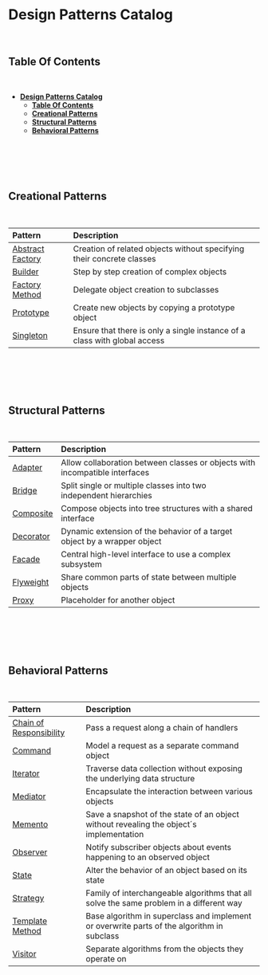 # **Design Patterns Catalog**
<br>

## **Table Of Contents**
<br>

- [**Design Patterns Catalog**](#design-patterns-catalog)
  - [**Table Of Contents**](#table-of-contents)
  - [**Creational Patterns**](#creational-patterns)
  - [**Structural Patterns**](#structural-patterns)
  - [**Behavioral Patterns**](#behavioral-patterns)

<br>
<br>
<br>
<br>

## **Creational Patterns**
<br>

|Pattern                                                         |Description |
|:------------------------------------------------------------|:-----------|
|[Abstract Factory](./CreationalPatterns/abstract_factory.md) |Creation of related objects without specifying their concrete classes |
|[Builder](./CreationalPatterns/builder.md)                   |Step by step creation of complex objects |
|[Factory Method](./CreationalPatterns/factory_method.md)     |Delegate object creation to subclasses |
|[Prototype](./CreationalPatterns/prototype.md)               |Create new objects by copying a prototype object |
|[Singleton](./CreationalPatterns/singleton.md) |Ensure that there is only a single instance of a class with global access

<br>
<br>
<br>
<br>

## **Structural Patterns**
<br>

|Pattern                                        |Description |
|:-------------------------------------------|:-----------|
|[Adapter](./StructuralPatterns/adapter.md)  | Allow collaboration between classes or objects with incompatible interfaces |
|[Bridge](./StructuralPatterns/bridge.md) |Split single or multiple classes into two independent hierarchies |
|[Composite](./StructuralPatterns/composite.md) |Compose objects into tree structures with a shared interface |
|[Decorator](./StructuralPatterns/decorator.md) | Dynamic extension of the behavior of a target object by a wrapper object |
|[Facade](./StructuralPatterns/facade.md) | Central high-level interface to use a complex subsystem |
|[Flyweight](./StructuralPatterns/flyweight.md) |Share common parts of state between multiple objects |
|[Proxy](./StructuralPatterns/proxy.md) |Placeholder for another object |

<br>
<br>
<br>
<br>

## **Behavioral Patterns**
<br>

|Pattern                                                                    |Description |
|:--------------------------------------------------------------------------|:-----------|
|[Chain of Responsibility](./BehavioralPatterns/chain_of_responsibility.md) |Pass a request along a chain of handlers |
|[Command](./BehavioralPatterns/command.md) |Model a request as a separate command object |
|[Iterator](./BehavioralPatterns/iterator.md) |Traverse data collection without exposing the underlying data structure |
|[Mediator](./BehavioralPatterns/mediator.md) |Encapsulate the interaction between various objects |
|[Memento](./BehavioralPatterns/memento.md) |Save a snapshot of the state of an object without revealing the object´s implementation |
|[Observer](./BehavioralPatterns/observer.md) |Notify subscriber objects about events happening to an observed object |
|[State](./BehavioralPatterns/state.md) |Alter the behavior of an object based on its state |
|[Strategy](./BehavioralPatterns/strategy.md) |Family of interchangeable algorithms that all solve the same problem in a different way |
|[Template Method](./BehavioralPatterns/template_method.md) |Base algorithm in superclass and implement or overwrite parts of the algorithm in subclass |
|[Visitor](./BehavioralPatterns/visitor.md) |Separate algorithms from the objects they operate on |